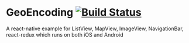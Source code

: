 # GeoEncoding [![Build Status](https://travis-ci.org/LynxITDigital/GeoEncoding.svg?branch=master)](https://travis-ci.org/LynxITDigital/GeoEncoding)

A react-native example for ListView, MapView, ImageView, NavigationBar, react-redux which runs on both iOS and Android
